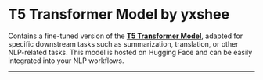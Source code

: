 # T5 Transformer Model by yxshee

Contains a fine-tuned version of the  <a href="https://huggingface.co/yxshee/t5-transformer">**T5 Transformer Model**</a>, adapted for specific downstream tasks such as summarization, translation, or other NLP-related tasks. This model is hosted on Hugging Face and can be easily integrated into your NLP workflows.

---

